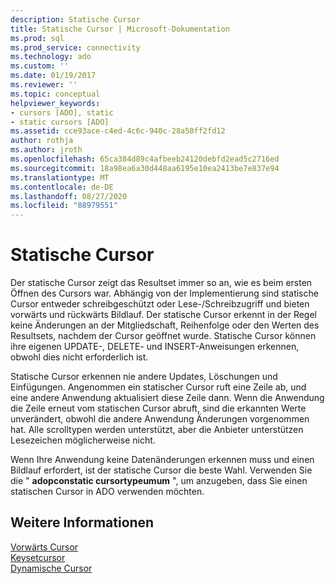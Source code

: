 ```yaml
---
description: Statische Cursor
title: Statische Cursor | Microsoft-Dokumentation
ms.prod: sql
ms.prod_service: connectivity
ms.technology: ado
ms.custom: ''
ms.date: 01/19/2017
ms.reviewer: ''
ms.topic: conceptual
helpviewer_keywords:
- cursors [ADO], static
- static cursors [ADO]
ms.assetid: cce93ace-c4ed-4c6c-940c-28a50ff2fd12
author: rothja
ms.author: jroth
ms.openlocfilehash: 65ca384d89c4afbeeb24120debfd2ead5c2716ed
ms.sourcegitcommit: 18a98ea6a30d448aa6195e10ea2413be7e837e94
ms.translationtype: MT
ms.contentlocale: de-DE
ms.lasthandoff: 08/27/2020
ms.locfileid: "88979551"
---
```

# <a name="static-cursors"></a>Statische Cursor
Der statische Cursor zeigt das Resultset immer so an, wie es beim ersten Öffnen des Cursors war. Abhängig von der Implementierung sind statische Cursor entweder schreibgeschützt oder Lese-/Schreibzugriff und bieten vorwärts und rückwärts Bildlauf. Der statische Cursor erkennt in der Regel keine Änderungen an der Mitgliedschaft, Reihenfolge oder den Werten des Resultsets, nachdem der Cursor geöffnet wurde. Statische Cursor können ihre eigenen UPDATE-, DELETE- und INSERT-Anweisungen erkennen, obwohl dies nicht erforderlich ist.  
  
 Statische Cursor erkennen nie andere Updates, Löschungen und Einfügungen. Angenommen ein statischer Cursor ruft eine Zeile ab, und eine andere Anwendung aktualisiert diese Zeile dann. Wenn die Anwendung die Zeile erneut vom statischen Cursor abruft, sind die erkannten Werte unverändert, obwohl die andere Anwendung Änderungen vorgenommen hat. Alle scrolltypen werden unterstützt, aber die Anbieter unterstützen Lesezeichen möglicherweise nicht.  
  
 Wenn Ihre Anwendung keine Datenänderungen erkennen muss und einen Bildlauf erfordert, ist der statische Cursor die beste Wahl. Verwenden Sie die " **adopconstatic cursortypeumum** ", um anzugeben, dass Sie einen statischen Cursor in ADO verwenden möchten.  
  
## <a name="see-also"></a>Weitere Informationen  
 [Vorwärts Cursor](../../../ado/guide/data/forward-only-cursors.md)   
 [Keysetcursor](../../../ado/guide/data/keyset-cursors.md)   
 [Dynamische Cursor](../../../ado/guide/data/dynamic-cursors.md)
